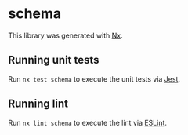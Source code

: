 # schema

This library was generated with [Nx](https://nx.dev).

## Running unit tests

Run `nx test schema` to execute the unit tests via [Jest](https://jestjs.io).

## Running lint

Run `nx lint schema` to execute the lint via [ESLint](https://eslint.org/).
